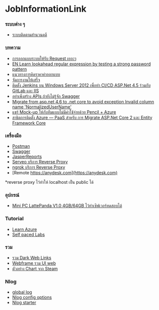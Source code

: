 # JobInformationLink

### ระบบต่าง ๆ
- [ระบบติดตามสำนวนคดี](https://cios.coj.go.th/tracking/index.php)

### บทความ
- [การออกแบบระบบให้รับ Request เยอะๆ](http://www.notaboutcode.com/post/22-design-to-scale)
- [EN Learn lookahead regular expression by testing a strong password pattern](https://www.codesanook.com/learn-lookahead-regular-expression-by-testing-a-strong-password-pattern)
- [แนวทางการคิดราคาค่าออกแบบ](https://mennstudio.com/2014/design-price-cost-value/)
- [จัดการงานให้เสร็จ](https://menn.blog/agile-project-management/)
- [ติดตั้ง Jenkins บน Windows Server 2012 เพื่อทำ CI/CD ASP.Net 4.5 ร่วมกับ GitLab และ IIS](https://medium.com/@pztrinity/ติดตั้ง-jenkins-บน-windows-server-2012-เพื่อทำ-ci-cd-asp-net-4-5-ร่วมกับ-gitlab-และ-iis-47c1ad249b70)
- [อย่าเพิ่งสร้าง APIs ถ้ายังไม่รู้จัก Swagger](https://medium.com/@bird.praphan/อย่าเพิ่งสร้าง-apis-ถ้ายังไม่รู้จัก-swagger-f32514c7d729)
- [Migrate from asp.net 4.6 to .net core to avoid exception Invalid column name 'NormalizedUserName'
](https://sites.google.com/site/netcorenote/asp-net-core/authentication/using-identity-in-rc2-1-1/migrate-from-asp-net-4-6-to-net-core-to-avoid-exception-invalid-column-name-normalizedusername)
- [แชร์ Mock-up ให้กับทีมแบบไม่มีค่าใช้จ่ายด้วย Pencil + Azure](https://medium.com/@pztrinity/แชร์-mock-up-ให้กับทีมแบบไม่มีค่าใช้จ่ายด้วย-pencil-azure-2142ee7d85f8)
- [สาธิตการติดตั้ง Azure — PaaS สำหรับ การ Migrate ASP.Net Core 2 และ Entity Framework Core](https://medium.com/@pztrinity/สาธิตการติดตั้ง-azure-paas-สำหรับ-การ-migrate-asp-net-core-2-และ-entity-framework-core-6196eaeaefec)

### เครื่องมือ
- [Postman](https://www.getpostman.com/downloads/)
- [Swagger](http://editor.swagger.io/)
- [JasperReports](https://community.jaspersoft.com/project/jasperreports-library)
- [Serveo บริการ Reverse Proxy](https://serveo.net/)
- [ngrok บริการ Reverse Proxy](https://ngrok.com/)
- [Remote https://anydesk.com](https://anydesk.com)

*reverse proxy ไว้ทำให้ localhost เป็น public ได้

### อุปกรณ์
- [Mini PC LattePanda V1.0 4GB/64GB ไว้ทำเซิฟเวอร์ทดสอบได้](https://www.dfrobot.com/product-1404.html)

### Tutorial
- [Learn Azure](https://docs.microsoft.com/en-us/learn/)
- [Self paced Labs](https://www.microsoft.com/handsonlabs/selfpacedlabs)

### รวม
- [รวม Dark Web Links](http://blackhack474.com/2019/06/02/dark-web-links-เพื่อเข้าถึงตลาด-darknet-deepweb)
- [Webframe รวม UI web](https://webframe.xyz/)
- [ตัวอย่าง Chart จาก Steam](https://store.steampowered.com/hwsurvey/)

### Nlog
- [global log](https://stackoverflow.com/questions/54221890/best-practice-for-logging-net-core-application)
- [Nlog config options](https://nlog-project.org/config/?tab=layout-renderers)
- [Nlog starter](https://github.com/NLog/NLog/wiki/Getting-started-with-ASP.NET-Core-2)
